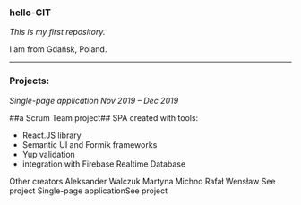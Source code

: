 ### **hello-GIT**
*This is my first repository.*

I am from Gdańsk, Poland.

-------------------

### Projects:

*Single-page application*
*Nov 2019 – Dec 2019*

##a Scrum Team project##
SPA created with tools:
- React.JS library
- Semantic UI and Formik frameworks
- Yup validation
- integration with Firebase Realtime Database

Other creators
Aleksander Walczuk Martyna Michno Rafał Wensław
See project Single-page applicationSee project
